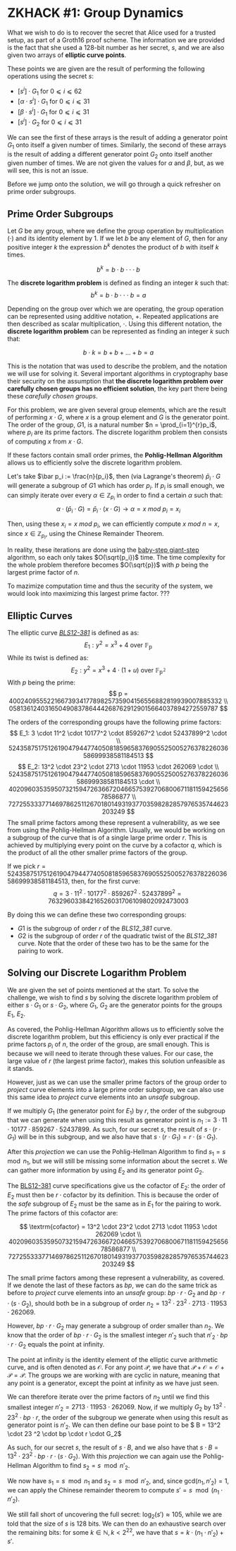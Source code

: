 # ZKHACK #1: Group Dynamics

What we wish to do is to recover the secret that Alice used for a trusted setup, as part of a Groth16 proof scheme. The information we are provided is the fact that she used a 128-bit number as her secret, $s$, and we are also given two arrays of **elliptic curve points**. 

These points we are given are the result of performing the following operations using the secret $s$:
- $[s^i] \cdot G_1$ for $0 ⩽ i ⩽ 62$
- $[α \cdot s^i] \cdot G_1$ for $0 ⩽ i ⩽ 31$
- $[β \cdot s^i] \cdot G_1$ for $0 ⩽ i ⩽ 31$
- $[s^i] \cdot G_2$ for $0 ⩽ i ⩽ 31$

We can see the first of these arrays is the result of adding a generator point $G_1$ onto itself a given number of times. Similarly, the second of these arrays is the result of adding a different generator point $G_2$ onto itself another given number of times. We are not given the values for $α$ and $β$, but, as we will see, this is not an issue.

Before we jump onto the solution, we will go through a quick refresher on prime order subgroups.

## Prime Order Subgroups
Let $G$ be any group, where we define the group operation by multiplication ($\cdot$) and its identity element by $1$. If we let $b$ be any element of $G$, then for any positive integer $k$ the expression $b^k$ denotes the product of $b$ with itself $k$ times.

$$
b^k = b \cdot b \cdot \cdot \cdot b
$$

The **discrete logarithm problem** is defined as finding an integer $k$ such that:
$$
b^k = b \cdot b \cdot \cdot \cdot b = a
$$

Depending on the group over which we are operating, the group operation can be represented using additive notation, $+$. Repeated applications are then described as scalar multiplication, $\cdot$. Using this different notation, the **discrete logarithm problem** can be represented as finding an integer $k$ such that:

$$
b \cdot k = b + b + . . . + b = a
$$

This is the notation that was used to describe the problem, and the notation we will use for solving it. Several important algorithms in cryptography base their security on the assumption that **the discrete logarithm problem over carefully chosen groups has no efficient solution**, the key part there being these _carefully chosen groups_.

For this problem, we are given several group elements, which are the result of performing $x \cdot G$, where $x$ is a group element and $G$ is the generator point. The order of the group, $G1$, is a natural number $n = \prod_{i=1}^{r}p_i$, where $p_i$ are its prime factors. The discrete logarithm problem then consists of computing $x$ from $x \cdot G$.

If these factors contain small order primes, the **Pohlig-Hellman Algorithm** allows us to efficiently solve the discrete logarithm problem.

Let's take $\bar p_i := \frac{n}{p_i}$, then (via Lagrange's theorem) $\bar p_i \cdot G$ will generate a subgroup of $G1$ which has order $p_i$. If $p_i$ is small enough, we can simply iterate over every $\alpha \in \mathbb{Z}_{p_i}$ in order to find a certain $\alpha$ such that:
$$
\alpha \cdot (\bar p_i \cdot G) = \bar p_i \cdot (x \cdot G) \rightarrow \alpha = x\ mod\ p_i = x_i
$$

Then, using these $x_i = x\ mod\ p_i$, we can efficiently compute $x\ mod\ n = x$, since $x \in \mathbb{Z}_{p_i}$, using the Chinese Remainder Theorem.

In reality, these iterations are done using the [baby-step giant-step](https://en.wikipedia.org/wiki/Baby-step_giant-step) algorithm, so each only takes $O(\sqrt{p_i})$ time. The time complexity for the whole problem therefore becomes $O(\sqrt{p})$ with $p$ being the largest prime factor of $n$. 

To mazimize computation time and thus the security of the system, we would look into maximizing this largest prime factor. ???

## Elliptic Curves

The elliptic curve [_BLS12-381_](https://hackmd.io/@benjaminion/bls12-381#About-curve-BLS12-381) is defined as as:
$$
E_1 : y^2 = x^3 + 4 \text{ over } \mathbb{F_p}
$$
While its twist is defined as:
$$
E_2 : y^2 = x^3 + 4\cdot(1 + u) \text{ over } \mathbb{F_{p^2}} 
$$
With $p$ being the prime:
$$
p = 4002409555221667393417789825735904156556882819939007885332 \\
058136124031650490837864442687629129015664037894272559787
$$

The orders of the corresponding groups have the following prime factors:
$$
E_1: 3 \cdot 11^2 \cdot 10177^2 \cdot 859267^2 \cdot 52437899^2 \cdot \\
52435875175126190479447740508185965837690552500527637822603658699938581184513
$$
$$
E_2: 13^2 \cdot 23^2 \cdot 2713 \cdot 11953 \cdot 262069 \cdot \\ 
52435875175126190479447740508185965837690552500527637822603658699938581184513 \cdot \\
40209603535950732159472636672046657539270680067118115942565678586877 \\
7272553337714697862511267018014931937703598282857976535744623203249
$$
The small prime factors among these represent a vulnerability, as we see from using the Pohlig-Hellman Algorithm. Usually, we would be working on a subgroup of the curve that is of a single large prime order $r$. This is achieved by multiplying every point on the curve by a cofactor $q$, which is the product of all the other smaller prime factors of the group.

If we pick $r = 52435875175126190479447740508185965837690552500527637822603658699938581184513$, then, for the first curve:
$$
q = 3 \cdot 11^2 \cdot 10177^2 \cdot 859267^2 \cdot 52437899^2 = 76329603384216526031706109802092473003
$$

By doing this we can define these two corresponding groups:
- $G1$ is the subgroup of order $r$ of the _BLS12_381_ curve.
- $G2$ is the subgroup of order $r$ of the quadratic twist of the _BLS12_381_ curve.
Note that the order of these two has to be the same for the pairing to work.

## Solving our Discrete Logarithm Problem
We are given the set of points mentioned at the start. To solve the challenge, we wish to find $s$ by solving the discrete logarithm problem of either $s \cdot G_1$ or $s \cdot G_2$, where $G_1$, $G_2$ are the generator points for the groups $E_1$, $E_2$.

As covered, the Pohlig-Hellman Algorithm allows us to efficiently solve the discrete logarithm problem, but this efficiency is only ever practical if the prime factors $p_i$ of $n$, the order of the group, are small enough. This is because we will need to iterate through these values. For our case, the large value of $r$ (the largest prime factor), makes this solution unfeasible as it stands.

However, just as we can use the smaller prime factors of the group order to _project_ curve elements into a large prime order subgroup, we can also use this same idea to _project_ curve elements into an _unsafe_ subgroup.

If we multiply $G_1$ (the generator point for $E_1$) by $r$, the order of the subgroup that we can generate when using this result as generator point is $n_1 := 3 \cdot 11 \cdot 10177 \cdot 859267 \cdot 52437899$. As such, for our secret $s$, the result of $s \cdot (r \cdot G_1)$ will be in this subgroup, and we also have that $s \cdot (r \cdot G_1) = r \cdot (s \cdot G_1)$.

After this _projection_ we can use the Pohlig-Hellman Algorithm to find $s_1 = s \mod n_1$, but we will still be missing some information about the secret $s$. We can gather more information by using $E_2$ and its generator point $G_2$.

The [BLS12-381](https://hackmd.io/@benjaminion/bls12-381) curve specifications give us the cofactor of $E_2$: the order of $E_2$ must then be $r \cdot \textrm{cofactor}$ by its definition. This is because the order of the _safe_ subgroup of $E_2$ must be the same as in $E_1$ for the pairing to work. The prime factors of this cofactor are:

$$
\textrm{cofactor} = 13^2 \cdot 23^2 \cdot 2713 \cdot 11953 \cdot 262069 \cdot \\ 40209603535950732159472636672046657539270680067118115942565678586877 \\
7272553337714697862511267018014931937703598282857976535744623203249
$$

The small prime factors among these represent a vulnerability, as covered. If we denote the last of these factors as $bp$, we can do the same trick as before to _project_ curve elements into an _unsafe_ group: $bp \cdot r \cdot G_2$ and $bp \cdot r \cdot (s\cdot G_2)$, should both be in a subgroup of order $n_2 = 13^2 \cdot 23^2 \cdot 2713 \cdot 11953 \cdot 262069$.

However, $bp \cdot r \cdot G_2$ may generate a subgroup of order smaller than $n_2$. We know that the order of $bp \cdot r \cdot G_2$ is the smallest integer $n'_2$ such that $n'_2 \cdot bp \cdot r \cdot G_2$ equals the point at infinity.

The point at infinity is the identity element of the elliptic curve arithmetic curve, and is often denoted as $\mathcal{O}$. For any point $\mathcal{P}$, we have that $\mathcal{P} + \mathcal{O} = \mathcal{O} + \mathcal{P} = \mathcal{P}$. The groups we are working with are cyclic in nature, meaning that any point is a generator, except the point at infinity as we have just seen.

We can therefore iterate over the prime factors of $n_2$ until we find this smallest integer $n'_2 = 2713 \cdot 11953 \cdot 262069$. Now, if we multiply $G_2$ by $13^2 \cdot 23 ^2 \cdot bp \cdot r$, the order of the subgroup we generate when using this result as generator point is $n'_2$. We can then define our base point to be $ B = 13^2 \cdot 23 ^2 \cdot bp \cdot r \cdot G_2$

As such, for our secret $s$, the result of $s \cdot B$, and we also have that $s \cdot B = 13^2 \cdot 23 ^2 \cdot bp \cdot r \cdot (s \cdot G_2)$. With this _projection_ we can again use the Pohlig-Hellman Algorithm to find $s_2 = s \mod n'_2$.

We now have $s_1 = s \mod n_1$ and $s_2 = s \mod n'_2$, and, since $\textrm{gcd}(n_1, n'_2) = 1$, we can apply the Chinese remainder theorem to compute $s' = s \mod (n_1 \cdot n'_2)$.

We still fall short of uncovering the full secret: $\log_2(s') \approx 105$, while we are told that the size of $s$ is 128 bits. We can then do an exhaustive search over the remaining bits: for some  $k \in \mathbb{N}, k < 2^{22}$, we have that $s = k\cdot(n_1 \cdot n'_2) + s'$.
